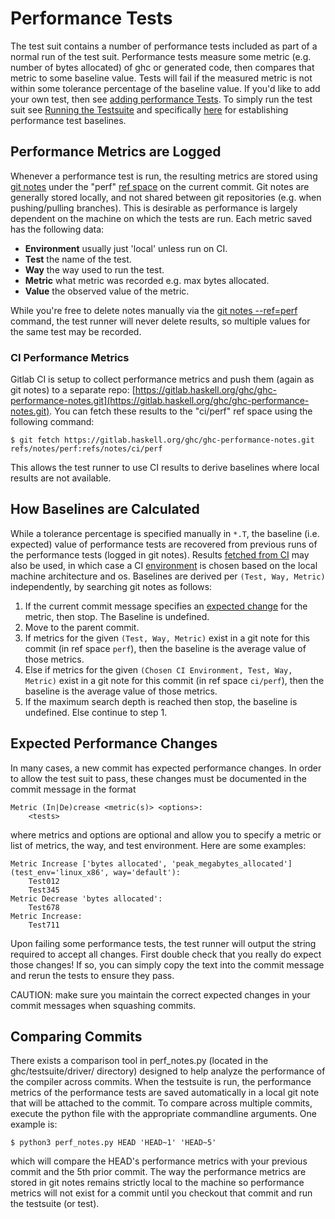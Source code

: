 # Performance Tests


The test suit contains a number of performance tests included as part of a normal run of the test suit. Performance tests measure some metric (e.g. number of bytes allocated) of ghc or generated code, then compares that metric to some baseline value. Tests will fail if the measured metric is not within some tolerance percentage of the baseline value. If you'd like to add your own test, then see [adding performance Tests](building/running-tests/adding#performance-tests). To simply run the test suit see [Running the Testsuite](building/running-tests/running) and specifically [here](building/running-tests/running#performance-test-baselines) for establishing performance test baselines.

## Performance Metrics are Logged


Whenever a performance test is run, the resulting metrics are stored using [git notes](https://git-scm.com/docs/git-notes) under the "perf" [ref space](https://git-scm.com/docs/git-notes#git-notes---refltrefgt) on the current commit. Git notes are generally stored locally, and not shared between git repositories (e.g. when pushing/pulling branches). This is desirable as performance is largely dependent on the machine on which the tests are run. Each metric saved has the following data:

- **Environment** usually just 'local' unless run on CI.
- **Test** the name of the test.
- **Way** the way used to run the test.
- **Metric** what metric was recorded e.g. max bytes allocated.
- **Value** the observed value of the metric.


While you're free to delete notes manually via the [git notes --ref=perf](https://git-scm.com/docs/git-notes) command, the test runner will never delete results, so multiple values for the same test may be recorded.

### CI Performance Metrics


Gitlab CI is setup to collect performance metrics and push them (again as git notes) to a separate repo: [https://gitlab.haskell.org/ghc/ghc-performance-notes.git](https://gitlab.haskell.org/ghc/ghc-performance-notes.git). You can fetch these results to the "ci/perf" ref space using the following command:

```wiki
$ git fetch https://gitlab.haskell.org/ghc/ghc-performance-notes.git refs/notes/perf:refs/notes/ci/perf
```


This allows the test runner to use CI results to derive baselines where local results are not available.

## How Baselines are Calculated


While a tolerance percentage is specified manually in `*.T`, the baseline (i.e. expected) value of performance tests are recovered from previous runs of the performance tests (logged in git notes). Results [fetched from CI](building/running-tests/performance-tests#) may also be used, in which case a CI [environment](building/running-tests/performance-tests#) is chosen based on the local machine architecture and os. Baselines are derived per `(Test, Way, Metric)` independently, by searching git notes as follows:

1. If the current commit message specifies an [expected change](building/running-tests/performance-tests#expected-performance-changes) for the metric, then stop. The Baseline is undefined.
1. Move to the parent commit.
1. If metrics for the given `(Test, Way, Metric)` exist in a git note for this commit (in ref space `perf`), then the baseline is the average value of those metrics.
1. Else if metrics for the given `(Chosen CI Environment, Test, Way, Metric)` exist in a git note for this commit (in ref space `ci/perf`), then the baseline is the average value of those metrics.
1. If the maximum search depth is reached then stop, the baseline is undefined. Else continue to step 1.

## Expected Performance Changes


In many cases, a new commit has expected performance changes. In order to allow the test suit to pass, these changes must be documented in the commit message in the format

```wiki
Metric (In|De)crease <metric(s)> <options>:
    <tests>
```


where metrics and options are optional and allow you to specify a metric or list of metrics, the way, and test environment. Here are some examples:

```wiki
Metric Increase ['bytes allocated', 'peak_megabytes_allocated'] (test_env='linux_x86', way='default'):
    Test012
    Test345
Metric Decrease 'bytes allocated':
    Test678
Metric Increase:
    Test711
```


Upon failing some performance tests, the test runner will output  the string required to accept all changes. First double check that you really do expect those changes! If so, you can simply copy the text into the commit message and rerun the tests to ensure they pass.


CAUTION: make sure you maintain the correct expected changes in your commit messages when squashing commits.

## Comparing Commits


There exists a comparison tool in perf_notes.py (located in the ghc/testsuite/driver/ directory) designed to help analyze the performance of the compiler across commits. When the testsuite is run, the performance metrics of the performance tests are saved automatically in a local git note that will be attached to the commit. To compare across multiple commits, execute the python file with the appropriate commandline arguments. One example is:

```wiki
$ python3 perf_notes.py HEAD 'HEAD~1' 'HEAD~5'
```


which will compare the HEAD's performance metrics with your previous commit and the 5th prior commit. The way the performance metrics are stored in git notes remains strictly local to the machine so performance metrics will not exist for a commit until you checkout that commit and run the testsuite (or test). 
